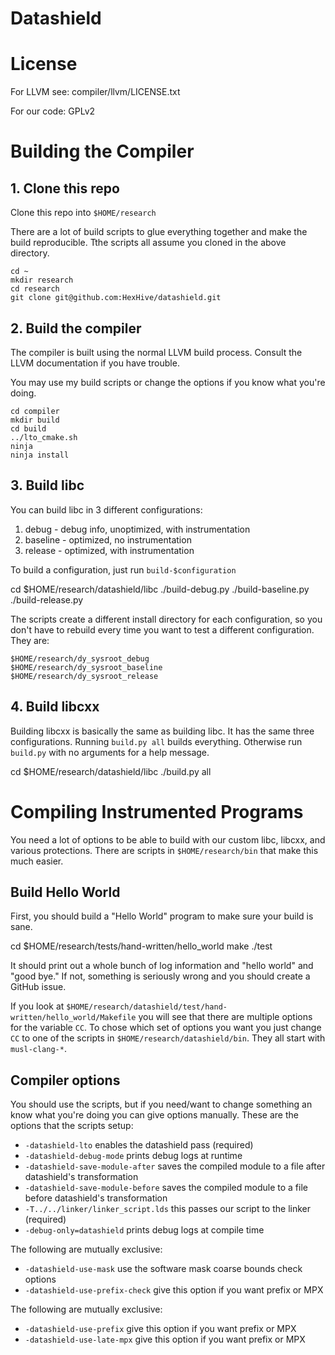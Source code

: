 # Datashield

# License

For LLVM see: compiler/llvm/LICENSE.txt

For our code: GPLv2

# Building the Compiler

## 1. Clone this repo

Clone this repo into `$HOME/research`

There are a lot of build scripts to glue everything together and make the
build reproducible.  Tthe scripts all assume you cloned in the above directory.

    cd ~
    mkdir research
    cd research
    git clone git@github.com:HexHive/datashield.git

## 2. Build the compiler

The compiler is built using the normal LLVM build process.  Consult the LLVM
documentation if you have trouble.

You may use my build scripts or change the options if you know what you're
doing.

    cd compiler
    mkdir build
    cd build
    ../lto_cmake.sh
    ninja
    ninja install

## 3. Build libc

You can build libc in 3 different configurations:

1. debug - debug info, unoptimized, with instrumentation
2. baseline - optimized, no instrumentation
3. release - optimized, with instrumentation

To build a configuration, just run `build-$configuration`

  cd $HOME/research/datashield/libc
  ./build-debug.py
  ./build-baseline.py
  ./build-release.py

The scripts create a different install directory for each configuration, so you
don't have to rebuild every time you want to test a different configuration.
They are:

    $HOME/research/dy_sysroot_debug
    $HOME/research/dy_sysroot_baseline
    $HOME/research/dy_sysroot_release

## 4. Build libcxx

Building libcxx is basically the same as building libc.  It has the same three configurations.  Running `build.py all` builds everything.  Otherwise run `build.py` with no arguments for a help message.

  cd $HOME/research/datashield/libc
  ./build.py all

# Compiling Instrumented Programs

You need a lot of options to be able to build with our custom libc, libcxx, and
various protections.  There are scripts in `$HOME/research/bin` that make this much easier.

## Build Hello World

First, you should build a "Hello World" program to make sure your build is sane.

   cd $HOME/research/tests/hand-written/hello_world
   make
   ./test

It should print out a whole bunch of log information and "hello world" and
"good bye."  If not, something is seriously wrong and you should create a
GitHub issue.

If you look at
`$HOME/research/datashield/test/hand-written/hello_world/Makefile` you will see
that there are multiple options for the variable `CC`.  To chose which set of
options you want you just change `CC` to one of the scripts in
`$HOME/research/datashield/bin`.  They all start with `musl-clang-*`.

## Compiler options

You should use the scripts, but if you need/want to change something an know
what you're doing you can give options manually.  These are the options that the scripts setup:

* `-datashield-lto` enables the datashield pass (required)
* `-datashield-debug-mode` prints debug logs at runtime
* `-datashield-save-module-after` saves the compiled module to a file after datashield's transformation
* `-datashield-save-module-before` saves the compiled module to a file before datashield's transformation
* `-T../../linker/linker_script.lds` this passes our script to the linker (required)
* `-debug-only=datashield` prints debug logs at compile time

The following are mutually exclusive:
* `-datashield-use-mask` use the software mask coarse bounds check options
* `-datashield-use-prefix-check` give this option if you want prefix or MPX

The following are mutually exclusive:
* `-datashield-use-prefix` give this option if you want prefix or MPX
* `-datashield-use-late-mpx` give this option if you want prefix or MPX





    
